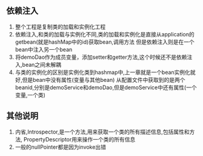 ## 依赖注入
1. 整个工程是复制类的加载和实例化工程
2. 依赖注入,和类的加载与实例化不同,类的加载和实例化是直接从application的getbean(就是hashMap中的id)获取bean,调用方法
但是依赖注入则是在一个bean中注入另一个bean
3. 将demoDao作为成员变量，添加setter和getter方法,这个时候还不是依赖注入,bean之间未解耦
4. 与类的实例化的区别是实例化类到hashmap中,上一章就是一个bean实例化就好,但是bean中没有属性(变量与其他bean)
从配置文件中获取到的是两个beanid,分别是demoService和demoDao,但是demoService中还有属性(一个变量,一个类)


## 其他说明
1. 内省,Introspector,是一个方法,用来获取一个类的所有描述信息,包括属性和方法,
PropertyDescriptor用来操作一个类的所有信息
2. 一般的nullPointer都是因为invoke出错



